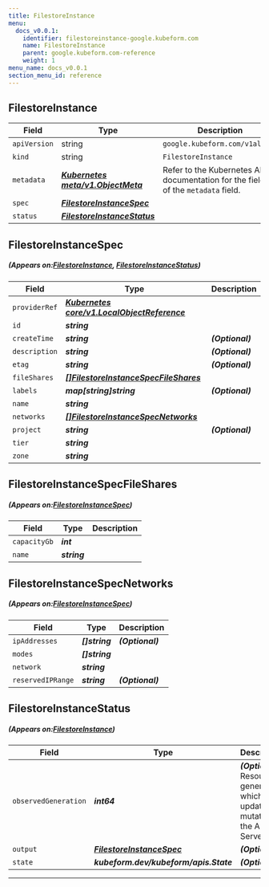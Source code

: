```yaml
---
title: FilestoreInstance
menu:
  docs_v0.0.1:
    identifier: filestoreinstance-google.kubeform.com
    name: FilestoreInstance
    parent: google.kubeform.com-reference
    weight: 1
menu_name: docs_v0.0.1
section_menu_id: reference
---
```


## FilestoreInstance
| Field | Type | Description |
| ------ | ----- | ----------- |
| `apiVersion` | string | `google.kubeform.com/v1alpha1` |
|    `kind` | string | `FilestoreInstance` |
| `metadata` | ***[Kubernetes meta/v1.ObjectMeta](https://kubernetes.io/docs/reference/generated/kubernetes-api/v1.13/#objectmeta-v1-meta)***|Refer to the Kubernetes API documentation for the fields of the `metadata` field.|
| `spec` | ***[FilestoreInstanceSpec](#FilestoreInstanceSpec)***||
| `status` | ***[FilestoreInstanceStatus](#FilestoreInstanceStatus)***||
## FilestoreInstanceSpec
##### (Appears on:[FilestoreInstance](#FilestoreInstance), [FilestoreInstanceStatus](#FilestoreInstanceStatus))
| Field | Type | Description |
| ------ | ----- | ----------- |
| `providerRef` | ***[Kubernetes core/v1.LocalObjectReference](https://kubernetes.io/docs/reference/generated/kubernetes-api/v1.13/#localobjectreference-v1-core)***||
| `id` | ***string***||
| `createTime` | ***string***| ***(Optional)*** |
| `description` | ***string***| ***(Optional)*** |
| `etag` | ***string***| ***(Optional)*** |
| `fileShares` | ***[[]FilestoreInstanceSpecFileShares](#FilestoreInstanceSpecFileShares)***||
| `labels` | ***map[string]string***| ***(Optional)*** |
| `name` | ***string***||
| `networks` | ***[[]FilestoreInstanceSpecNetworks](#FilestoreInstanceSpecNetworks)***||
| `project` | ***string***| ***(Optional)*** |
| `tier` | ***string***||
| `zone` | ***string***||
## FilestoreInstanceSpecFileShares
##### (Appears on:[FilestoreInstanceSpec](#FilestoreInstanceSpec))
| Field | Type | Description |
| ------ | ----- | ----------- |
| `capacityGb` | ***int***||
| `name` | ***string***||
## FilestoreInstanceSpecNetworks
##### (Appears on:[FilestoreInstanceSpec](#FilestoreInstanceSpec))
| Field | Type | Description |
| ------ | ----- | ----------- |
| `ipAddresses` | ***[]string***| ***(Optional)*** |
| `modes` | ***[]string***||
| `network` | ***string***||
| `reservedIPRange` | ***string***| ***(Optional)*** |
## FilestoreInstanceStatus
##### (Appears on:[FilestoreInstance](#FilestoreInstance))
| Field | Type | Description |
| ------ | ----- | ----------- |
| `observedGeneration` | ***int64***| ***(Optional)*** Resource generation, which is updated on mutation by the API Server.|
| `output` | ***[FilestoreInstanceSpec](#FilestoreInstanceSpec)***| ***(Optional)*** |
| `state` | ***kubeform.dev/kubeform/apis.State***| ***(Optional)*** |
---
